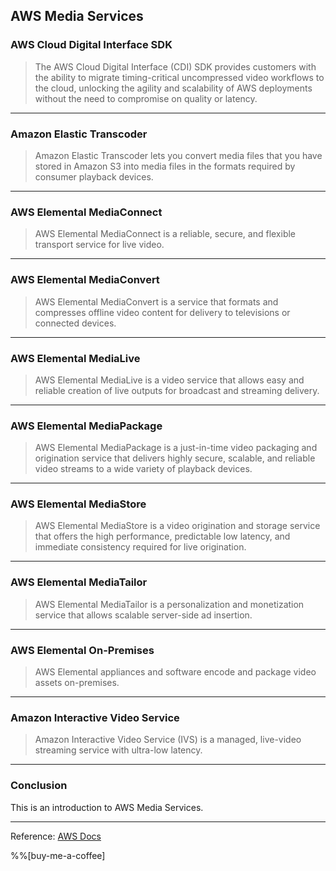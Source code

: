 ## AWS Media Services

### AWS Cloud Digital Interface SDK

>The AWS Cloud Digital Interface (CDI) SDK provides customers with the ability to migrate timing-critical uncompressed video workflows to the cloud, unlocking the agility and scalability of AWS deployments without the need to compromise on quality or latency.

----

### Amazon Elastic Transcoder

>Amazon Elastic Transcoder lets you convert media files that you have stored in Amazon S3 into media files in the formats required by consumer playback devices.

----

### AWS Elemental MediaConnect

>AWS Elemental MediaConnect is a reliable, secure, and flexible transport service for live video.

----

### AWS Elemental MediaConvert

>AWS Elemental MediaConvert is a service that formats and compresses offline video content for delivery to televisions or connected devices.

----

### AWS Elemental MediaLive

>AWS Elemental MediaLive is a video service that allows easy and reliable creation of live outputs for broadcast and streaming delivery.

----

### AWS Elemental MediaPackage

>AWS Elemental MediaPackage is a just-in-time video packaging and origination service that delivers highly secure, scalable, and reliable video streams to a wide variety of playback devices.

----

### AWS Elemental MediaStore

>AWS Elemental MediaStore is a video origination and storage service that offers the high performance, predictable low latency, and immediate consistency required for live origination. 

----

### AWS Elemental MediaTailor

>AWS Elemental MediaTailor is a personalization and monetization service that allows scalable server-side ad insertion.

----

### AWS Elemental On-Premises

>AWS Elemental appliances and software encode and package video assets on-premises.

----

### Amazon Interactive Video Service

>Amazon Interactive Video Service (IVS) is a managed, live-video streaming service with ultra-low latency.

----

### Conclusion

This is an introduction to AWS Media Services.

----

Reference: [AWS Docs](https://docs.aws.amazon.com/index.html)

%%[buy-me-a-coffee]